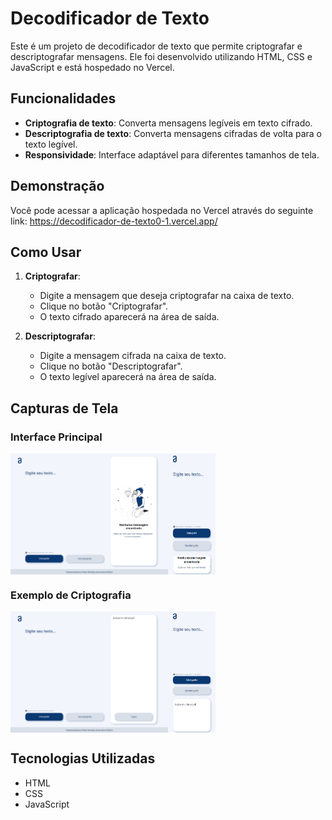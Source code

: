 # Decodificador de Texto

Este é um projeto de decodificador de texto que permite criptografar e descriptografar mensagens. Ele foi desenvolvido utilizando HTML, CSS e JavaScript e está hospedado no Vercel.

## Funcionalidades

- **Criptografia de texto**: Converta mensagens legíveis em texto cifrado.
- **Descriptografia de texto**: Converta mensagens cifradas de volta para o texto legível.
- **Responsividade**: Interface adaptável para diferentes tamanhos de tela.

## Demonstração

Você pode acessar a aplicação hospedada no Vercel através do seguinte link: https://decodificador-de-texto0-1.vercel.app/

## Como Usar

1. **Criptografar**:
    - Digite a mensagem que deseja criptografar na caixa de texto.
    - Clique no botão "Criptografar".
    - O texto cifrado aparecerá na área de saída.

2. **Descriptografar**:
    - Digite a mensagem cifrada na caixa de texto.
    - Clique no botão "Descriptografar".
    - O texto legível aparecerá na área de saída.

## Capturas de Tela

### Interface Principal
<div style="display: flex;">
  <img src="img/decodificadorDesktop.png" alt="Descrição da Imagem 1" style="width: 50%;" />
  <img src="img/decodificadorMobile.png" alt="Descrição da Imagem 2" style="width: 15%;" />
</div>


### Exemplo de Criptografia
<div style="display: flex;">
  <img src="img/decodificadorDesktop2.png" alt="Descrição da Imagem 1" style="width: 50%;" />
  <img src="img/decodificadorMobile2.png" alt="Descrição da Imagem 2" style="width: 15%;" />
</div>

## Tecnologias Utilizadas

- HTML
- CSS
- JavaScript





